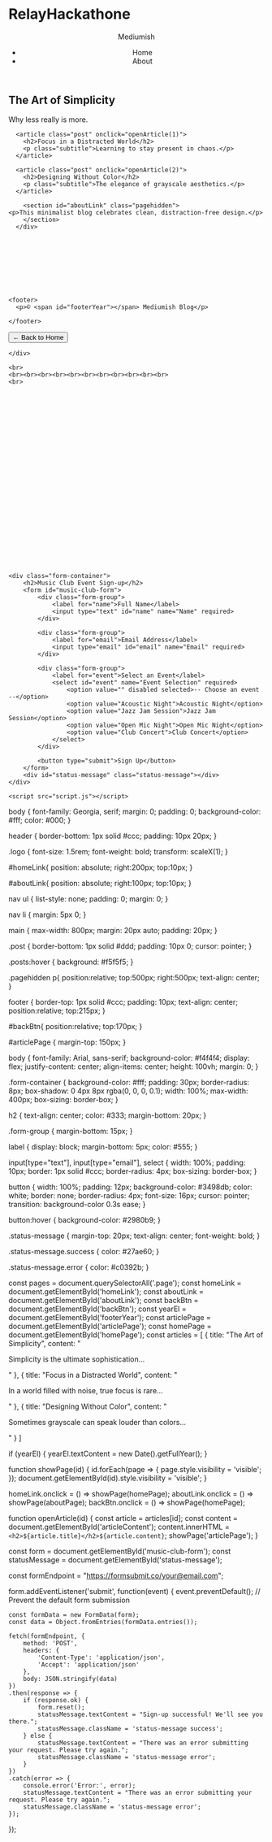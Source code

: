 # RelayHackathone
<!DOCTYPE html>
<html lang="en">
<head>
  <meta charset="UTF-8">
  <meta name="viewport" content="width=device-width, initial-scale=1.0">
  <title>Mediumish Blog</title>
  <link rel="stylesheet" href="style.css">
</head>
<body>
    <div>
        <header>
    <div class="logo">Mediumish</div>
    <nav>
      <ul>
        <li><a id="homeLink">Home</a></li>
        <li><a id="aboutLink">About</a></li>
      </ul>
    </nav>
  </header>

  <main  id="homePage" class="page">
    <section class="posts">
        <div id="articleContent">
      <article class="post" onclick="openArticle(0)">
        <h2>The Art of Simplicity</h2>
        <p class="subtitle">Why less really is more.</p>
      </article>

      <article class="post" onclick="openArticle(1)">
        <h2>Focus in a Distracted World</h2>
        <p class="subtitle">Learning to stay present in chaos.</p>
      </article>

      <article class="post" onclick="openArticle(2)">
        <h2>Designing Without Color</h2>
        <p class="subtitle">The elegance of grayscale aesthetics.</p>
      </article>

        <section id="aboutLink" class="pagehidden">
    <p>This minimalist blog celebrates clean, distraction-free design.</p>
        </section>
      </div>


  </main>
<br><br><br><br><br><br>
  

   

  <section id="articlePage" class="page hidden">
    
    <footer>
      <p>© <span id="footerYear"></span> Mediumish Blog</p>
      
    </footer>
  </section>
   <button id="backBtn">← Back to Home</button>

  <script src="script.js"></script>
</body>
</html>

    </div>
  
<div>

    <br>
    <br><br><br><br><br><br><br><br><br><br><br>
    <br>
  <br><br><br><br><br><br><br><br><br><br>
  <br><br><br><br><br><br><br><br><br><br>

<!DOCTYPE html>
<html lang="en">
<head>
    <meta charset="UTF-8">
    <meta name="viewport" content="width=device-width, initial-scale=1.0">
    <title>Music Club Event Sign-up</title>
    <link rel="stylesheet" href="style.css">
</head>
<body>

    <div class="form-container">
        <h2>Music Club Event Sign-up</h2>
        <form id="music-club-form">
            <div class="form-group">
                <label for="name">Full Name</label>
                <input type="text" id="name" name="Name" required>
            </div>
            
            <div class="form-group">
                <label for="email">Email Address</label>
                <input type="email" id="email" name="Email" required>
            </div>
            
            <div class="form-group">
                <label for="event">Select an Event</label>
                <select id="event" name="Event Selection" required>
                    <option value="" disabled selected>-- Choose an event --</option>
                    <option value="Acoustic Night">Acoustic Night</option>
                    <option value="Jazz Jam Session">Jazz Jam Session</option>
                    <option value="Open Mic Night">Open Mic Night</option>
                    <option value="Club Concert">Club Concert</option>
                </select>
            </div>
            
            <button type="submit">Sign Up</button>
        </form>
        <div id="status-message" class="status-message"></div>
    </div>

    <script src="script.js"></script>
</body>
</html>


</div>


body {
  font-family: Georgia, serif;
  margin: 0;
  padding: 0;
  background-color: #fff;
  color: #000;
}

header {
  border-bottom: 1px solid #ccc;
  padding: 10px 20px;
}

.logo {
  font-size: 1.5rem;
  font-weight: bold;
  transform: scaleX(1);
}

#homeLink{
    position: absolute;
    right:200px;
    top:10px;
}

#aboutLink{
    position: absolute;
    right:100px;
    top:10px;
}

nav ul {
  list-style: none;
  padding: 0;
  margin: 0;
}

nav li {
  margin: 5px 0;
}

main {
  max-width: 800px;
  margin: 20px auto;
  padding: 20px;
}

.post {
  border-bottom: 1px solid #ddd;
  padding: 10px 0;
  cursor: pointer;
}

.posts:hover {
  background: #f5f5f5;
}

.pagehidden p{
  position:relative;
  top:500px;
  right:500px;
  text-align: center;
}

footer {
  border-top: 1px solid #ccc;
  padding: 10px;
  text-align: center;
  position:relative;
     top:215px;
}

#backBtn{
     position:relative;
     top:170px;
}

#articlePage {
  margin-top: 150px;
}

body {
    font-family: Arial, sans-serif;
    background-color: #f4f4f4;
    display: flex;
    justify-content: center;
    align-items: center;
    height: 100vh;
    margin: 0;
}

.form-container {
    background-color: #fff;
    padding: 30px;
    border-radius: 8px;
    box-shadow: 0 4px 8px rgba(0, 0, 0, 0.1);
    width: 100%;
    max-width: 400px;
    box-sizing: border-box;
}

h2 {
    text-align: center;
    color: #333;
    margin-bottom: 20px;
}

.form-group {
    margin-bottom: 15px;
}

label {
    display: block;
    margin-bottom: 5px;
    color: #555;
}

input[type="text"],
input[type="email"],
select {
    width: 100%;
    padding: 10px;
    border: 1px solid #ccc;
    border-radius: 4px;
    box-sizing: border-box;
}

button {
    width: 100%;
    padding: 12px;
    background-color: #3498db;
    color: white;
    border: none;
    border-radius: 4px;
    font-size: 16px;
    cursor: pointer;
    transition: background-color 0.3s ease;
}

button:hover {
    background-color: #2980b9;
}

.status-message {
    margin-top: 20px;
    text-align: center;
    font-weight: bold;
}

.status-message.success {
    color: #27ae60;
}

.status-message.error {
    color: #c0392b;
}



const pages = document.querySelectorAll('.page');
const homeLink = document.getElementById('homeLink');
const aboutLink = document.getElementById('aboutLink');
const backBtn = document.getElementById('backBtn');
const yearEl = document.getElementById('footerYear');
const articlePage = document.getElementById('articlePage');
const homePage = document.getElementById('homePage');
const articles = [
  {
    title: "The Art of Simplicity",
    content: "<p>Simplicity is the ultimate sophistication...</p>"
  },
  {
    title: "Focus in a Distracted World",
    content: "<p>In a world filled with noise, true focus is rare...</p>"
  },
  {
    title: "Designing Without Color",
    content: "<p>Sometimes grayscale can speak louder than colors...</p>"
  }
]

if (yearEl) {
  yearEl.textContent = new Date().getFullYear();
}

function showPage(id) {
  id.forEach(page => {
    page.style.visibility = 'visible';
  });
  document.getElementById(id).style.visibility = 'visible';
}

homeLink.onclick = () => showPage(homePage);
aboutLink.onclick = () => showPage(aboutPage);
backBtn.onclick = () => showPage(homePage);

function openArticle(id) {
  const article = articles[id];
  const content = document.getElementById('articleContent');
  content.innerHTML = `<h2>${article.title}</h2>${article.content}`;
  showPage('articlePage');
}

const form = document.getElementById('music-club-form');
const statusMessage = document.getElementById('status-message');

const formEndpoint = "https://formsubmit.co/your@email.com"; 

form.addEventListener('submit', function(event) {
    event.preventDefault(); // Prevent the default form submission

    const formData = new FormData(form);
    const data = Object.fromEntries(formData.entries());
    
    fetch(formEndpoint, {
        method: 'POST',
        headers: {
            'Content-Type': 'application/json',
            'Accept': 'application/json'
        },
        body: JSON.stringify(data)
    })
    .then(response => {
        if (response.ok) {
            form.reset(); 
            statusMessage.textContent = "Sign-up successful! We'll see you there.";
            statusMessage.className = 'status-message success';
        } else {
            statusMessage.textContent = "There was an error submitting your request. Please try again.";
            statusMessage.className = 'status-message error';
        }
    })
    .catch(error => {
        console.error('Error:', error);
        statusMessage.textContent = "There was an error submitting your request. Please try again.";
        statusMessage.className = 'status-message error';
    });
});

